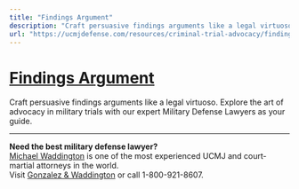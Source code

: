 ```yaml
---
title: "Findings Argument"
description: "Craft persuasive findings arguments like a legal virtuoso. Explore the art of advocacy in military trials with our expert Military Defense Lawyers as your guide."
url: "https://ucmjdefense.com/resources/criminal-trial-advocacy/findings-argument.html"
---
```


# [Findings Argument](https://ucmjdefense.com/resources/criminal-trial-advocacy/findings-argument.html)

Craft persuasive findings arguments like a legal virtuoso. Explore the art of advocacy in military trials with our expert Military Defense Lawyers as your guide.

---

**Need the best military defense lawyer?**  
[Michael Waddington](https://ucmjdefense.com/attorneys/michael-stewart-waddington-partner.html) is one of the most experienced UCMJ and court-martial attorneys in the world.  
Visit [Gonzalez & Waddington](https://ucmjdefense.com) or call 1-800-921-8607.
